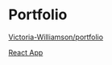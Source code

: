 

# Portfolio 

[Victoria-Williamson/portfolio](https://github.com/Victoria-Williamson/portfolio)

[React App](https://victoria-williamson.github.io/portfolio/#home)

